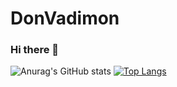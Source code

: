 # DonVadimon
### Hi there 👋
![Anurag's GitHub stats](https://github-readme-stats.vercel.app/api?username=DonVadimon&count_private=true)
[![Top Langs](https://github-readme-stats.vercel.app/api/top-langs/?username=DonVadimon&exclude_repo=killer&layout=compact)](https://github.com/anuraghazra/github-readme-stats)

<!--
**DonVadimon/DonVadimon** is a ✨ _special_ ✨ repository because its `README.md` (this file) appears on your GitHub profile.

Here are some ideas to get you started:

- 🔭 I’m currently working on ...
- 🌱 I’m currently learning ...
- 👯 I’m looking to collaborate on ...
- 🤔 I’m looking for help with ...
- 💬 Ask me about ...
- 📫 How to reach me: ...
- 😄 Pronouns: ...
- ⚡ Fun fact: ...
-->
